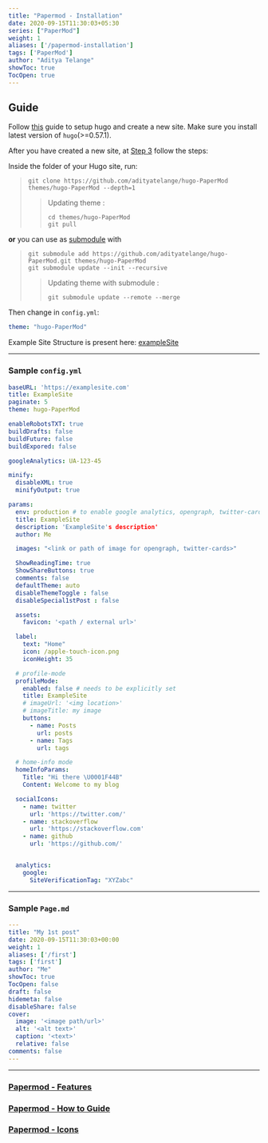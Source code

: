 ```yaml
---
title: "Papermod - Installation"
date: 2020-09-15T11:30:03+05:30
series: ["PaperMod"]
weight: 1
aliases: ['/papermod-installation']
tags: ['PaperMod']
author: "Aditya Telange"
showToc: true
TocOpen: true
---
```


## Guide

Follow [this](https://gohugo.io/getting-started/quick-start/) guide to setup hugo and create a new site.
Make sure you install latest version of `hugo`(>=0.57.1).

After you have created a new site, at [Step 3](https://gohugo.io/getting-started/quick-start/#step-3-add-a-theme) follow the steps:

Inside the folder of your Hugo site, run:

> ```console
> git clone https://github.com/adityatelange/hugo-PaperMod themes/hugo-PaperMod --depth=1
> ```
> > Updating theme :
> > ```console
> > cd themes/hugo-PaperMod
> > git pull
> > ```
> >

**or** you can use as [submodule](https://www.atlassian.com/git/tutorials/git-submodule) with
>
> ```console
> git submodule add https://github.com/adityatelange/hugo-PaperMod.git themes/hugo-PaperMod
> git submodule update --init --recursive
> ```
> > Updating theme with submodule :
> > ```console
> > git submodule update --remote --merge
> > ```
> >
Then change in `config.yml`:
>
```yml
theme: "hugo-PaperMod"
```

Example Site Structure is present here: [exampleSite](https://github.com/adityatelange/hugo-PaperMod/tree/exampleSite/)

---

### Sample `config.yml`

```yml
baseURL: 'https://examplesite.com'
title: ExampleSite
paginate: 5
theme: hugo-PaperMod

enableRobotsTXT: true
buildDrafts: false
buildFuture: false
buildExpored: false

googleAnalytics: UA-123-45

minify:
  disableXML: true
  minifyOutput: true

params:
  env: production # to enable google analytics, opengraph, twitter-cards and schema.
  title: ExampleSite
  description: 'ExampleSite's description'
  author: Me

  images: "<link or path of image for opengraph, twitter-cards>"

  ShowReadingTime: true
  ShowShareButtons: true
  comments: false
  defaultTheme: auto
  disableThemeToggle : false
  disableSpecial1stPost : false

  assets:
    favicon: '<path / external url>'

  label:
    text: "Home"
    icon: /apple-touch-icon.png
    iconHeight: 35

  # profile-mode
  profileMode:
    enabled: false # needs to be explicitly set
    title: ExampleSite
    # imageUrl: '<img location>'
    # imageTitle: my image
    buttons:
      - name: Posts
        url: posts
      - name: Tags
        url: tags

  # home-info mode
  homeInfoParams:
    Title: "Hi there \U0001F44B"
    Content: Welcome to my blog

  socialIcons:
    - name: twitter
      url: 'https://twitter.com/'
    - name: stackoverflow
      url: 'https://stackoverflow.com'
    - name: github
      url: 'https://github.com/'


  analytics:
    google:
      SiteVerificationTag: "XYZabc"
```

---

### Sample `Page.md`

```yml
---
title: "My 1st post"
date: 2020-09-15T11:30:03+00:00
weight: 1
aliases: ['/first']
tags: ['first']
author: "Me"
showToc: true
TocOpen: false
draft: false
hidemeta: false
disableShare: false
cover:
  image: '<image path/url>'
  alt: '<alt text>'
  caption: '<text>'
  relative: false
comments: false
---
```

---

###  [Papermod - Features](../papermod-features)
###  [Papermod - How to Guide](../papermod-how-to-guide)
###  [Papermod - Icons](../papermod-icons)
